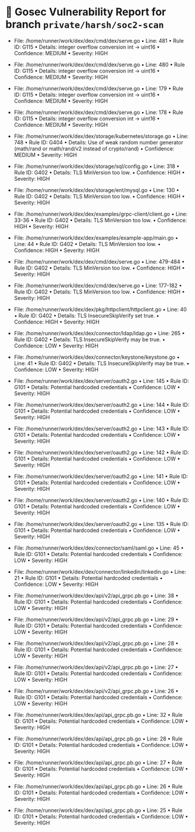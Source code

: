 # 🚨 Gosec Vulnerability Report for branch `private/harsh/soc2-scan`
* File: /home/runner/work/dex/dex/cmd/dex/serve.go
  • Line: 481
  • Rule ID: G115
  • Details: integer overflow conversion int -> uint16
  • Confidence: MEDIUM
  • Severity: HIGH

* File: /home/runner/work/dex/dex/cmd/dex/serve.go
  • Line: 480
  • Rule ID: G115
  • Details: integer overflow conversion int -> uint16
  • Confidence: MEDIUM
  • Severity: HIGH

* File: /home/runner/work/dex/dex/cmd/dex/serve.go
  • Line: 179
  • Rule ID: G115
  • Details: integer overflow conversion int -> uint16
  • Confidence: MEDIUM
  • Severity: HIGH

* File: /home/runner/work/dex/dex/cmd/dex/serve.go
  • Line: 178
  • Rule ID: G115
  • Details: integer overflow conversion int -> uint16
  • Confidence: MEDIUM
  • Severity: HIGH

* File: /home/runner/work/dex/dex/storage/kubernetes/storage.go
  • Line: 748
  • Rule ID: G404
  • Details: Use of weak random number generator (math/rand or math/rand/v2 instead of crypto/rand)
  • Confidence: MEDIUM
  • Severity: HIGH

* File: /home/runner/work/dex/dex/storage/sql/config.go
  • Line: 318
  • Rule ID: G402
  • Details: TLS MinVersion too low.
  • Confidence: HIGH
  • Severity: HIGH

* File: /home/runner/work/dex/dex/storage/ent/mysql.go
  • Line: 130
  • Rule ID: G402
  • Details: TLS MinVersion too low.
  • Confidence: HIGH
  • Severity: HIGH

* File: /home/runner/work/dex/dex/examples/grpc-client/client.go
  • Line: 33-36
  • Rule ID: G402
  • Details: TLS MinVersion too low.
  • Confidence: HIGH
  • Severity: HIGH

* File: /home/runner/work/dex/dex/examples/example-app/main.go
  • Line: 44
  • Rule ID: G402
  • Details: TLS MinVersion too low.
  • Confidence: HIGH
  • Severity: HIGH

* File: /home/runner/work/dex/dex/cmd/dex/serve.go
  • Line: 479-484
  • Rule ID: G402
  • Details: TLS MinVersion too low.
  • Confidence: HIGH
  • Severity: HIGH

* File: /home/runner/work/dex/dex/cmd/dex/serve.go
  • Line: 177-182
  • Rule ID: G402
  • Details: TLS MinVersion too low.
  • Confidence: HIGH
  • Severity: HIGH

* File: /home/runner/work/dex/dex/pkg/httpclient/httpclient.go
  • Line: 40
  • Rule ID: G402
  • Details: TLS InsecureSkipVerify set true.
  • Confidence: HIGH
  • Severity: HIGH

* File: /home/runner/work/dex/dex/connector/ldap/ldap.go
  • Line: 265
  • Rule ID: G402
  • Details: TLS InsecureSkipVerify may be true.
  • Confidence: LOW
  • Severity: HIGH

* File: /home/runner/work/dex/dex/connector/keystone/keystone.go
  • Line: 41
  • Rule ID: G402
  • Details: TLS InsecureSkipVerify may be true.
  • Confidence: LOW
  • Severity: HIGH

* File: /home/runner/work/dex/dex/server/oauth2.go
  • Line: 145
  • Rule ID: G101
  • Details: Potential hardcoded credentials
  • Confidence: LOW
  • Severity: HIGH

* File: /home/runner/work/dex/dex/server/oauth2.go
  • Line: 144
  • Rule ID: G101
  • Details: Potential hardcoded credentials
  • Confidence: LOW
  • Severity: HIGH

* File: /home/runner/work/dex/dex/server/oauth2.go
  • Line: 143
  • Rule ID: G101
  • Details: Potential hardcoded credentials
  • Confidence: LOW
  • Severity: HIGH

* File: /home/runner/work/dex/dex/server/oauth2.go
  • Line: 142
  • Rule ID: G101
  • Details: Potential hardcoded credentials
  • Confidence: LOW
  • Severity: HIGH

* File: /home/runner/work/dex/dex/server/oauth2.go
  • Line: 141
  • Rule ID: G101
  • Details: Potential hardcoded credentials
  • Confidence: LOW
  • Severity: HIGH

* File: /home/runner/work/dex/dex/server/oauth2.go
  • Line: 140
  • Rule ID: G101
  • Details: Potential hardcoded credentials
  • Confidence: LOW
  • Severity: HIGH

* File: /home/runner/work/dex/dex/server/oauth2.go
  • Line: 135
  • Rule ID: G101
  • Details: Potential hardcoded credentials
  • Confidence: LOW
  • Severity: HIGH

* File: /home/runner/work/dex/dex/connector/saml/saml.go
  • Line: 45
  • Rule ID: G101
  • Details: Potential hardcoded credentials
  • Confidence: LOW
  • Severity: HIGH

* File: /home/runner/work/dex/dex/connector/linkedin/linkedin.go
  • Line: 21
  • Rule ID: G101
  • Details: Potential hardcoded credentials
  • Confidence: LOW
  • Severity: HIGH

* File: /home/runner/work/dex/dex/api/v2/api_grpc.pb.go
  • Line: 38
  • Rule ID: G101
  • Details: Potential hardcoded credentials
  • Confidence: LOW
  • Severity: HIGH

* File: /home/runner/work/dex/dex/api/v2/api_grpc.pb.go
  • Line: 29
  • Rule ID: G101
  • Details: Potential hardcoded credentials
  • Confidence: LOW
  • Severity: HIGH

* File: /home/runner/work/dex/dex/api/v2/api_grpc.pb.go
  • Line: 28
  • Rule ID: G101
  • Details: Potential hardcoded credentials
  • Confidence: LOW
  • Severity: HIGH

* File: /home/runner/work/dex/dex/api/v2/api_grpc.pb.go
  • Line: 27
  • Rule ID: G101
  • Details: Potential hardcoded credentials
  • Confidence: LOW
  • Severity: HIGH

* File: /home/runner/work/dex/dex/api/v2/api_grpc.pb.go
  • Line: 26
  • Rule ID: G101
  • Details: Potential hardcoded credentials
  • Confidence: LOW
  • Severity: HIGH

* File: /home/runner/work/dex/dex/api/api_grpc.pb.go
  • Line: 32
  • Rule ID: G101
  • Details: Potential hardcoded credentials
  • Confidence: LOW
  • Severity: HIGH

* File: /home/runner/work/dex/dex/api/api_grpc.pb.go
  • Line: 28
  • Rule ID: G101
  • Details: Potential hardcoded credentials
  • Confidence: LOW
  • Severity: HIGH

* File: /home/runner/work/dex/dex/api/api_grpc.pb.go
  • Line: 27
  • Rule ID: G101
  • Details: Potential hardcoded credentials
  • Confidence: LOW
  • Severity: HIGH

* File: /home/runner/work/dex/dex/api/api_grpc.pb.go
  • Line: 26
  • Rule ID: G101
  • Details: Potential hardcoded credentials
  • Confidence: LOW
  • Severity: HIGH

* File: /home/runner/work/dex/dex/api/api_grpc.pb.go
  • Line: 25
  • Rule ID: G101
  • Details: Potential hardcoded credentials
  • Confidence: LOW
  • Severity: HIGH

